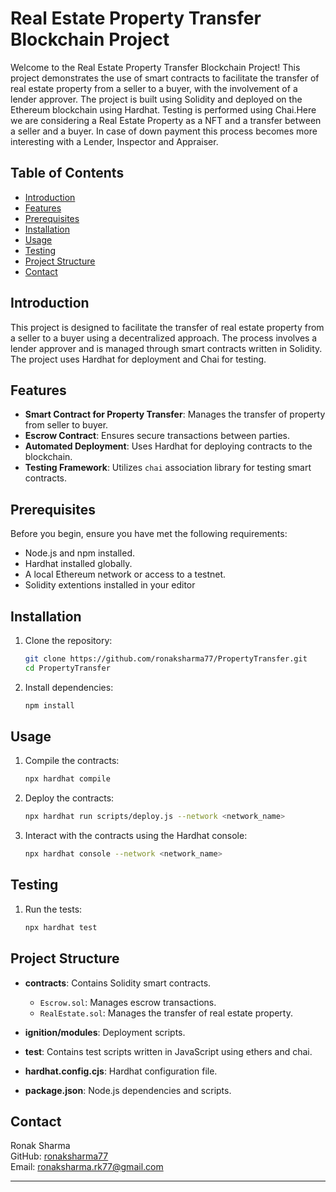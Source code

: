 

# Real Estate Property Transfer Blockchain Project

Welcome to the Real Estate Property Transfer Blockchain Project! This project demonstrates the use of smart contracts to facilitate the transfer of real estate property from a seller to a buyer, with the involvement of a lender approver. The project is built using Solidity and deployed on the Ethereum blockchain using Hardhat. Testing is performed using Chai.Here we are considering a Real Estate Property as a NFT and  a transfer between a seller and a buyer. In case of down payment this process becomes more interesting with a Lender, Inspector and Appraiser.

## Table of Contents

- [Introduction](#introduction)
- [Features](#features)
- [Prerequisites](#prerequisites)
- [Installation](#installation)
- [Usage](#usage)
- [Testing](#testing)
- [Project Structure](#project-structure)
- [Contact](#contact)

## Introduction

This project is designed to facilitate the transfer of real estate property from a seller to a buyer using a decentralized approach. The process involves a lender approver and is managed through smart contracts written in Solidity. The project uses Hardhat for deployment and Chai for testing.

## Features

- **Smart Contract for Property Transfer**: Manages the transfer of property from seller to buyer.
- **Escrow Contract**: Ensures secure transactions between parties.
- **Automated Deployment**: Uses Hardhat for deploying contracts to the blockchain.
- **Testing Framework**: Utilizes ``chai`` association library for testing smart contracts.

## Prerequisites

Before you begin, ensure you have met the following requirements:

- Node.js and npm installed.
- Hardhat installed globally.
- A local Ethereum network or access to a testnet.
- Solidity extentions installed in your editor

## Installation

1. Clone the repository:
    ```sh
    git clone https://github.com/ronaksharma77/PropertyTransfer.git
    cd PropertyTransfer
    ```

2. Install dependencies:
    ```sh
    npm install
    ```

## Usage

1. Compile the contracts:
    ```sh
    npx hardhat compile
    ```

2. Deploy the contracts:
    ```sh
    npx hardhat run scripts/deploy.js --network <network_name>
    ```

3. Interact with the contracts using the Hardhat console:
    ```sh
    npx hardhat console --network <network_name>
    ```

## Testing

1. Run the tests:
    ```sh
    npx hardhat test
    ```

## Project Structure

- **contracts**: Contains Solidity smart contracts.
  - `Escrow.sol`: Manages escrow transactions.
  - `RealEstate.sol`: Manages the transfer of real estate property.

- **ignition/modules**: Deployment scripts.
- **test**: Contains test scripts written in JavaScript using ethers and chai.
- **hardhat.config.cjs**: Hardhat configuration file.
- **package.json**: Node.js dependencies and scripts.

## Contact

Ronak Sharma  
GitHub: [ronaksharma77](https://github.com/ronaksharma77)  
Email: [ronaksharma.rk77@gmail.com](mailto:ronaksharma.rk77@gmail.com)

---
